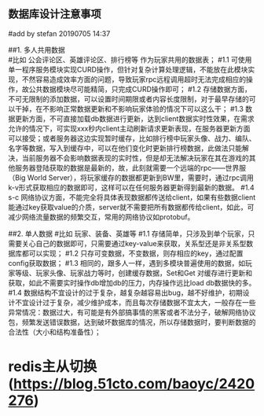 ## 数据库设计注意事项
#add by stefan 20190705 14:37

##1. 多人共用数据  
#比如 公会评论区、英雄评论区、排行榜等 作为玩家共用的数据表；
#1.1 可使用单一程序服务模块实现CURD操作，但针对复杂计算处理逻辑，不能放在此模块实现，不然容易造成效率方面的问题，导致玩家rpc远程调用超时无法完成相应的操作，故公共数据模块尽可能精简，只完成CURD操作即可；
#1.2 存储数据方面，不可无限制的添加数据，可以设置时间期限或者内容长度限制，对于最早存储的可以干掉，在不影响正常数据更新和不影响玩家体验的情况下可以这么干；
#1.3 数据更新方面，不可直接加载db数据进行更新，达到client数据实时性效果，在需求允许的情况下，可实现xxx秒内client主动刷新请求更新表现，在服务器更新方面可以接受；或者服务器这边实现暂时缓存，比如排行榜中玩家头像、战力、编队、名字等数据，写入到缓存中，可以在他们变化时更新排行榜数据，此做法只能解决，当前服务器不会影响数据表现的实时性，但是却无法解决玩家在其在游戏的其他服务器登陆获取的数据是最新的，故，此刻就需要一个远端的rpc——世界服（Big World Server），将玩家缓存的数据都更新到BW里，需要时，通过rpc调用k-v形式获取相应的数据即可，这样可以在任何服务器更新得到最新的数据。
#1.4 s-c 网络协议方面，不能完全将具体表现数据都传送给client，如果有些数据client能通过key获取value的介质，server就不需要把所有数据都传给client，如此，可减少网络流量数据的频繁交互，常用的网络协议如protobuf。

##2. 单人数据
#比如 玩家、装备、英雄等
#1.1 存储简单，只涉及到单个玩家，只需要关心自己的数据即可，只需要通过key-value来获取，关系型还是非关系型数据库都可以实现；
#1.2 只存可变数据，不变数据，则存相应的key，通过配置config获取数据；
#1.3 相同的，跟多人一样，遇到多模块普遍使用的数据，如玩家等级、玩家头像、玩家战力等时，创建缓存数据，Set和Get 对缓存进行更新和获取，如此不需要实时操作db增加db的压力，内存操作远比load db数据快的多。
#1.4 数据结构不宜设计的过于复杂，越复杂越容易出bug，越不好维护，初期设计不宜设计过于复杂，减少维护成本，而且每次存储数据不宜太大，一般存在一些异常情况：数据过大，有可能是有外部搞事情的黑客或者不法分子，破解网络协议包，频繁发送错误数据，达到破坏数据库的情况，所以存储数据时，要判断数据的合法性（大小和结构准备性）；

# redis主从切换(https://blog.51cto.com/baoyc/2420276)
